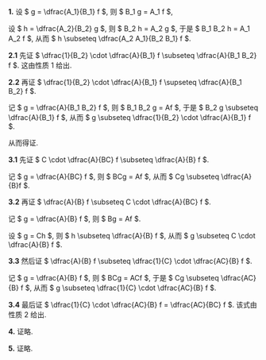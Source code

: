 **1.**	设 $ g = \dfrac{A_1}{B_1} f $, 则 $ B_1 g = A_1 f $,

设 $ h = \dfrac{A_2}{B_2} g $, 则 $ B_2 h = A_2 g $, 于是 $ B_1 B_2 h = A_1 A_2 f $, 从而 $ h \subseteq \dfrac{A_2 A_1}{B_2 B_1} f $.

**2.1**	先证 $ \dfrac{1}{B_2} \cdot \dfrac{A}{B_1} f \subseteq \dfrac{A}{B_1 B_2} f $. 这由性质 1 给出.

**2.2**	再证 $ \dfrac{1}{B_2} \cdot \dfrac{A}{B_1} f \supseteq \dfrac{A}{B_1 B_2} f $.

记 $ g = \dfrac{A}{B_1 B_2} f $, 则 $ B_1 B_2 g = Af $, 于是 $ B_2 g \subseteq \dfrac{A}{B_1} f $, 从而 $ g \subseteq \dfrac{1}{B_2} \cdot \dfrac{A}{B_1} f $.

从而得证.

**3.1**	先证 $ C \cdot \dfrac{A}{BC} f \subseteq \dfrac{A}{B} f $.

记 $ g = \dfrac{A}{BC} f $, 则 $ BCg = Af $, 从而 $ Cg \subseteq \dfrac{A}{B}f $.

**3.2**	再证 $ \dfrac{A}{B} f \subseteq C \cdot \dfrac{A}{BC} f $.

记 $ g = \dfrac{A}{B} f $, 则 $ Bg = Af $.

设 $ g = Ch $, 则 $ h \subseteq \dfrac{A}{B} f $, 从而 $ g \subseteq C \cdot \dfrac{A}{B} f $.

**3.3**	然后证 $ \dfrac{A}{B} f \subseteq \dfrac{1}{C} \cdot \dfrac{AC}{B} f $.

记 $ g = \dfrac{A}{B} f $, 则 $ BCg = ACf $, 于是 $ Cg \subseteq \dfrac{AC}{B} f $, 从而 $ g \subseteq \dfrac{1}{C} \cdot \dfrac{AC}{B} f $.

**3.4**	最后证 $ \dfrac{1}{C} \cdot \dfrac{AC}{B} f = \dfrac{AC}{BC} f $. 该式由性质 2 给出.

**4.**	证略.

**5.**	证略.